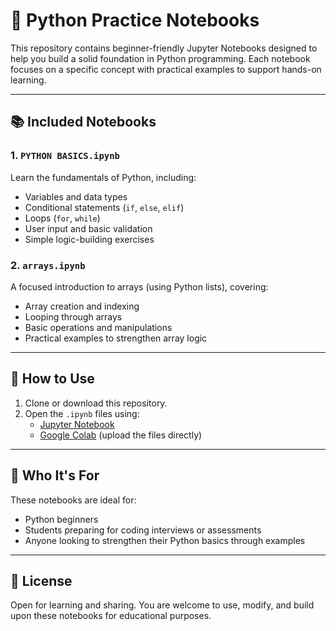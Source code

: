 # 🐍 Python Practice Notebooks

This repository contains beginner-friendly Jupyter Notebooks designed to help you build a solid foundation in Python programming. Each notebook focuses on a specific concept with practical examples to support hands-on learning.

---

## 📚 Included Notebooks

### 1. `PYTHON BASICS.ipynb`
Learn the fundamentals of Python, including:
- Variables and data types  
- Conditional statements (`if`, `else`, `elif`)  
- Loops (`for`, `while`)  
- User input and basic validation  
- Simple logic-building exercises

### 2. `arrays.ipynb`
A focused introduction to arrays (using Python lists), covering:
- Array creation and indexing  
- Looping through arrays  
- Basic operations and manipulations  
- Practical examples to strengthen array logic

---

## 🚀 How to Use
1. Clone or download this repository.
2. Open the `.ipynb` files using:
   - [Jupyter Notebook](https://jupyter.org/)
   - [Google Colab](https://colab.research.google.com/) (upload the files directly)

---

## 🎯 Who It's For
These notebooks are ideal for:
- Python beginners  
- Students preparing for coding interviews or assessments  
- Anyone looking to strengthen their Python basics through examples

---

## 📄 License
Open for learning and sharing. You are welcome to use, modify, and build upon these notebooks for educational purposes.

